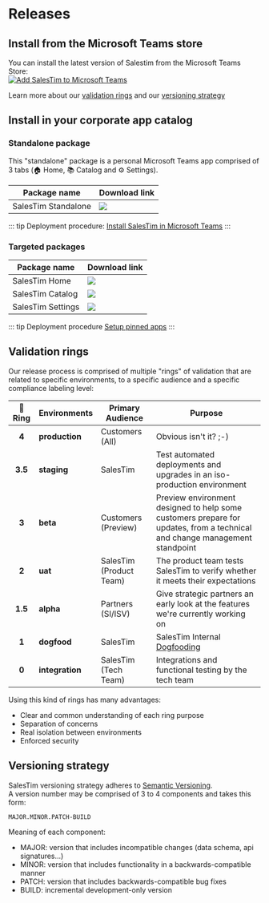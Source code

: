 # Releases

<Classification label="public" />

## Install from the Microsoft Teams store

You can install the latest version of Salestim from the Microsoft Teams Store:  
<a href="https://teams.microsoft.com/l/app/589748de-ec98-4616-9063-e91c629bd1a4?source=store-copy-link" target="_blank">
![Add SalesTim to Microsoft Teams](https://img.shields.io/badge/Microsoft_Teams-Install_SalesTim-darkslateblue?logo=microsoft-teams&logoColor=white&style=for-the-badge)
</a>

Learn more about our [validation rings](./releases.md#validation-rings) and our [versioning strategy](./releases.md#versioning-strategy)

## Install in your corporate app catalog

### Standalone package

This "standalone" package is a personal Microsoft Teams app comprised of 3 tabs (🏠 Home, 📚 Catalog and ⚙ Settings).

| Package name | Download link |
|--------------|---------------|
| SalesTim Standalone | [![](https://img.shields.io/badge/Microsoft_Teams-Download_SalesTim_Standalone_Package-darkslateblue?logo=microsoft-teams&logoColor=white&style=flat)](https://dist.salestim.com/packages/io.salestim.automation.standalone.prd.zip) |

::: tip
Deployment procedure: [Install SalesTim in Microsoft Teams](https://help.salestim.com/articles/3505270-install-salestim-app-on-microsoft-teams)
:::

### Targeted packages

| Package name | Download link |
|--------------|---------------|
| SalesTim Home | [![](https://img.shields.io/badge/Microsoft_Teams-Download_SalesTim_Home_Package-darkslateblue?logo=microsoft-teams&logoColor=white&style=flat)](https://dist.salestim.com/packages/io.salestim.automation.targeted.home.prd.zip) |
| SalesTim Catalog | [![](https://img.shields.io/badge/Microsoft_Teams-Download_SalesTim_Catalog_Package-darkslateblue?logo=microsoft-teams&logoColor=white&style=flat)](https://dist.salestim.com/packages/io.salestim.automation.targeted.catalog.prd.zip) |
| SalesTim Settings | [![](https://img.shields.io/badge/Microsoft_Teams-Download_SalesTim_Settings_Package-darkslateblue?logo=microsoft-teams&logoColor=white&style=flat)](https://dist.salestim.com/packages/io.salestim.automation.targeted.settings.prd.zip) |

::: tip Deployment procedure
[Setup pinned apps](https://help.salestim.com/articles/3507463-set-up-the-home-page)
:::

## Validation rings

Our release process is comprised of multiple "rings" of validation that are related to specific environments, to a specific audience and a specific compliance labeling level:

| 💍 Ring | Environments | Primary Audience | Purpose |
|:-------:|--------------|------------------|---------|
| **4** | **production** | Customers (All) | Obvious isn't it? ;-) |
| **3.5** | **staging** | SalesTim | Test automated deployments and upgrades in an iso-production environment |
| **3** | **beta** | Customers (Preview) | Preview environment designed to help some customers prepare for updates, from a technical and change management standpoint |
| **2** | **uat** | SalesTim (Product Team) | The product team tests SalesTim to verify whether it meets their expectations |
| **1.5** | **alpha** | Partners (SI/ISV) | Give strategic partners an early look at the features we're currently working on |
| **1** | **dogfood** | SalesTim | SalesTim Internal [Dogfooding](https://en.wikipedia.org/wiki/Eating_your_own_dog_food) |
| **0** | **integration** | SalesTim (Tech Team) | Integrations and functional testing by the tech team |

Using this kind of rings has many advantages:
* Clear and common understanding of each ring purpose
* Separation of concerns
* Real isolation between environments
* Enforced security


## Versioning strategy

SalesTim versioning strategy adheres to [Semantic Versioning](https://semver.org/).  
A version number may be comprised of 3 to 4 components and takes this form:
```
MAJOR.MINOR.PATCH-BUILD
```

Meaning of each component:
  * MAJOR: version that includes incompatible changes (data schema, api signatures...)
  * MINOR: version that includes functionality in a backwards-compatible manner
  * PATCH: version that includes backwards-compatible bug fixes
  * BUILD: incremental development-only version
